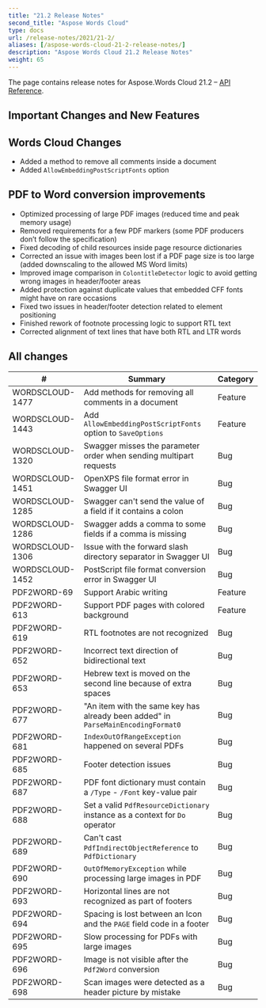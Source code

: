 ```yaml
---
title: "21.2 Release Notes"
second_title: "Aspose Words Cloud"
type: docs
url: /release-notes/2021/21-2/
aliases: [/aspose-words-cloud-21-2-release-notes/]
description: "Aspose Words Cloud 21.2 Release Notes"
weight: 65
---
```


The page contains release notes for Aspose.Words Cloud 21.2 – [API Reference](https://apireference.aspose.cloud/words/).

## Important Changes and New Features

## Words Cloud Changes

- Added a method to remove all comments inside a document
- Added `AllowEmbeddingPostScriptFonts` option

## PDF to Word conversion improvements

- Optimized processing of large PDF images (reduced time and peak memory usage)
- Removed requirements for a few PDF markers (some PDF producers don’t follow the specification)
- Fixed decoding of child resources inside page resource dictionaries
- Corrected an issue with images been lost if a PDF page size is too large (added downscaling to the allowed MS Word limits)
- Improved image comparison in `ColontitleDetector` logic to avoid getting wrong images in header/footer areas
- Added protection against duplicate values that embedded CFF fonts might have on rare occasions
- Fixed two issues in header/footer detection related to element positioning
- Finished rework of footnote processing logic to support RTL text
- Corrected alignment of text lines that have both RTL and LTR words

## All changes

| #               | Summary                                                                                       | Category    |
|-----------------|-----------------------------------------------------------------------------------------------|-------------|
| WORDSCLOUD-1477 | Add methods for removing all comments in a document                                           | Feature     |
| WORDSCLOUD-1443 | Add `AllowEmbeddingPostScriptFonts` option to `SaveOptions`                                   | Feature     |
| WORDSCLOUD-1320 | Swagger misses the parameter order when sending multipart requests                            | Bug         |
| WORDSCLOUD-1451 | OpenXPS file format error in Swagger UI                                                       | Bug         |
| WORDSCLOUD-1285 | Swagger can't send the value of a field if it contains a colon                                | Bug         |
| WORDSCLOUD-1286 | Swagger adds a comma to some fields if a comma is missing                                     | Bug         |
| WORDSCLOUD-1306 | Issue with the forward slash directory separator in Swagger UI                                | Bug         |
| WORDSCLOUD-1452 | PostScript file format conversion error in Swagger UI                                         | Bug         |
| PDF2WORD-69     | Support Arabic writing                                                                        | Feature     |
| PDF2WORD-613    | Support PDF pages with colored background                                                     | Feature     |
| PDF2WORD-619    | RTL footnotes are not recognized                                                              | Bug         |
| PDF2WORD-652    | Incorrect text direction of bidirectional text                                                | Bug         |
| PDF2WORD-653    | Hebrew text is moved on the second line because of extra spaces                               | Bug         |
| PDF2WORD-677    | "An item with the same key has already been added" in `ParseMainEncodingFormat0`              | Bug         |
| PDF2WORD-681    | `IndexOutOfRangeException` happened on several PDFs                                           | Bug         |
| PDF2WORD-685    | Footer detection issues                                                                       | Bug         |
| PDF2WORD-687    | PDF font dictionary must contain a `/Type` - `/Font` key-value pair                           | Bug         |
| PDF2WORD-688    | Set a valid `PdfResourceDictionary` instance as a context for `Do` operator                   | Bug         |
| PDF2WORD-689    | Can't cast `PdfIndirectObjectReference` to `PdfDictionary`                                    | Bug         |
| PDF2WORD-690    | `OutOfMemoryException` while processing large images in PDF                                   | Bug         |
| PDF2WORD-693    | Horizontal lines are not recognized as part of footers                                        | Bug         |
| PDF2WORD-694    | Spacing is lost between an Icon and the `PAGE` field code in a footer                         | Bug         |
| PDF2WORD-695    | Slow processing for PDFs with large images                                                    | Bug         |
| PDF2WORD-696    | Image is not visible after the `Pdf2Word` conversion                                          | Bug         |
| PDF2WORD-698    | Scan images were detected as a header picture by mistake                                      | Bug         |
